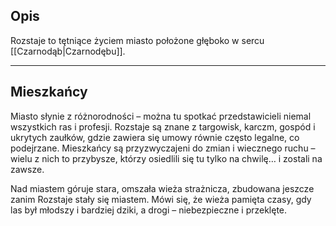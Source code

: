 
## **Opis**  
Rozstaje to tętniące życiem miasto położone głęboko w sercu [[Czarnodąb|Czarnodębu]].

- - -
## **Mieszkańcy**

Miasto słynie z różnorodności – można tu spotkać przedstawicieli niemal wszystkich ras i profesji. Rozstaje są znane z targowisk, karczm, gospód i ukrytych zaułków, gdzie zawiera się umowy równie często legalne, co podejrzane. Mieszkańcy są przyzwyczajeni do zmian i wiecznego ruchu – wielu z nich to przybysze, którzy osiedlili się tu tylko na chwilę… i zostali na zawsze.

Nad miastem góruje stara, omszała wieża strażnicza, zbudowana jeszcze zanim Rozstaje stały się miastem. Mówi się, że wieża pamięta czasy, gdy las był młodszy i bardziej dziki, a drogi – niebezpieczne i przeklęte.